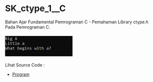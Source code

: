 # SK_ctype_1__C
Bahan Ajar Fundamental Pemrograman C - Pemahaman Library ctype.h Pada Pemrograman C.<br><br>
<img src="https://github.com/RizkyKhapidsyah/SK_ctype_1__C/blob/master/Result/001.PNG"><br><br>
Lihat Source Code : <br>
- <a href="https://github.com/RizkyKhapidsyah/SK_ctype_1__C/blob/master/Source.c">Program</a>
